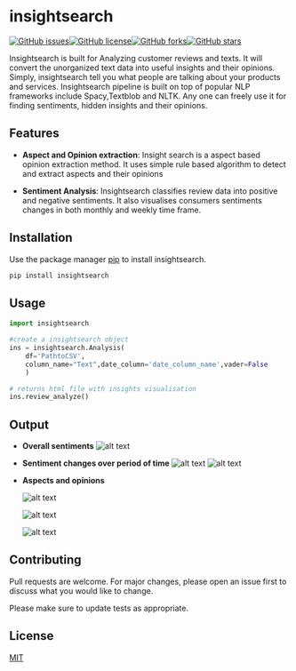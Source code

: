 # insightsearch

[![GitHub issues](https://img.shields.io/github/issues/vivekalex61/insightsearch)](https://github.com/vivekalex61/insightsearch/issues)[![GitHub license](https://img.shields.io/github/license/vivekalex61/insightsearch?style=flat-square)](https://github.com/vivekalex61/insightsearch/blob/master/LICENCE.txt)[![GitHub forks](https://img.shields.io/github/forks/vivekalex61/insightsearch)](https://github.com/vivekalex61/insightsearch/network)[![GitHub stars](https://img.shields.io/github/stars/vivekalex61/insightsearch)](https://github.com/vivekalex61/insightsearch/stargazers)


Insightsearch is built for Analyzing customer reviews and texts. It will convert the unorganized text data into useful insights and their opinions. Simply, insightsearch tell you what people are talking about your products and services. Insightsearch pipeline is built on top of popular NLP frameworks include Spacy,Textblob and NLTK. Any one can freely use it for finding sentiments, hidden insights and their opinions.

## Features
- **Aspect and Opinion extraction**: Insight search is a aspect based opinion extraction method. It uses simple rule based algorithm to detect and extract aspects and their opinions

- **Sentiment Analysis**: Insightsearch classifies review data into positive and negative sentiments. It also visualises consumers sentiments changes in both monthly and weekly time frame.


## Installation

Use the package manager [pip](https://pip.pypa.io/en/stable/) to install insightsearch.

```bash
pip install insightsearch
```

## Usage

```python
import insightsearch

#create a insightsearch object
ins = insightsearch.Analysis(
    df='PathtoCSV',
    column_name="Text",date_column='date_column_name',vader=False
    )

# returns html file with insights visualisation
ins.review_analyze()
```
## Output
- **Overall sentiments** 
![alt text](https://github.com/vivekalex61/insightsearch/tree/master/insightsearch/test/overall_sentiments.png)
- **Sentiment changes over period of time** 
![alt text](https://github.com/vivekalex61/insightsearch/tree/master/insightsearch/test/overall_sentiments_monthly.png)
![alt text](https://github.com/vivekalex61/insightsearch/tree/master/insightsearch/test/overall_sentiments_monthly.png)
- **Aspects and opinions**
 
   ![alt text](https://github.com/vivekalex61/insightsearch/tree/master/insightsearch/test/aspect_opinions_1.png)

   ![alt text](https://github.com/vivekalex61/insightsearch/tree/master/insightsearch/test/aspect_opinions_2.png)

   ![alt text](https://github.com/vivekalex61/insightsearch/tree/master/insightsearch/test/aspect_opinions_3.png)




## Contributing
Pull requests are welcome. For major changes, please open an issue first to discuss what you would like to change.

Please make sure to update tests as appropriate.

## License
[MIT](https://choosealicense.com/licenses/mit/)
